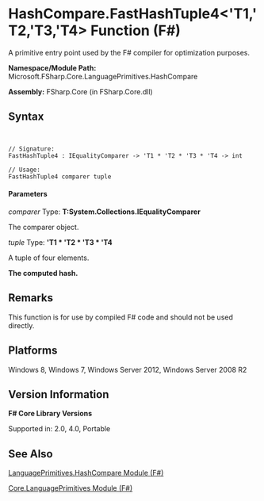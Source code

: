 # HashCompare.FastHashTuple4<'T1,'T2,'T3,'T4> Function (F#)

A primitive entry point used by the F# compiler for optimization purposes.

**Namespace/Module Path:** Microsoft.FSharp.Core.LanguagePrimitives.HashCompare

**Assembly:** FSharp.Core (in FSharp.Core.dll)


## Syntax


```


// Signature:
FastHashTuple4 : IEqualityComparer -> 'T1 * 'T2 * 'T3 * 'T4 -> int

// Usage:
FastHashTuple4 comparer tuple

```



#### Parameters
*comparer*
Type: **T:System.Collections.IEqualityComparer**


The comparer object.


*tuple*
Type: **'T1 &#42; 'T2 &#42; 'T3 &#42; 'T4**


A tuple of four elements.



**The computed hash.**
## Remarks
This function is for use by compiled F# code and should not be used directly.


## Platforms
Windows 8, Windows 7, Windows Server 2012, Windows Server 2008 R2


## Version Information
**F# Core Library Versions**

Supported in: 2.0, 4.0, Portable




## See Also
[LanguagePrimitives.HashCompare Module &#40;F&#35;&#41;](LanguagePrimitives.HashCompare-Module-%5BFSharp%5D.md)

[Core.LanguagePrimitives Module &#40;F&#35;&#41;](Core.LanguagePrimitives-Module-%5BFSharp%5D.md)

